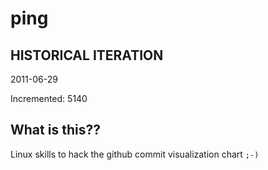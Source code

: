 # ping

## HISTORICAL ITERATION
2011-06-29

Incremented: 5140

## What is this?? 
Linux skills to hack the github commit visualization chart `;-)`
